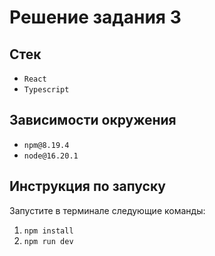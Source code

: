 # Решение задания 3

## Стек

- `React`
- `Typescript`

## Зависимости окружения

- `npm@8.19.4`
- `node@16.20.1`

## Инструкция по запуску

Запустите в терминале следующие команды:

1. `npm install`
2. `npm run dev`
